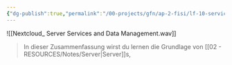 ```yaml
---
{"dg-publish":true,"permalink":"/00-projects/gfn/ap-2-fisi/lf-10-servicedienste-bereitstellen-und-administration/","noteIcon":"","updated":"2025-07-01T17:31:21.321+02:00"}
---
```


![[Nextcloud_ Server Services and Data Management.wav]]
>In dieser Zusammenfassung wirst du lernen die Grundlage von [[02 - RESOURCES/Notes/Server\|Server]]s, 


